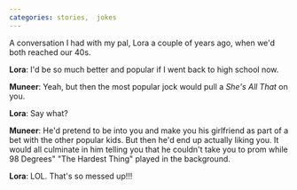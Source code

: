 ```yaml
---
categories: stories,  jokes
---
```


A conversation I had with my pal, Lora a couple of years ago, when we'd both reached our 40s.

**Lora**: I'd be so much better and popular if I went back to high school now.

**Muneer**: Yeah, but then the most popular jock would pull a *She's All That* on you.

**Lora**: Say what?

**Muneer**: He'd pretend to be into you and make you his girlfriend as part of a bet with the other popular kids. But then he'd end up actually liking you. It would all culminate in him telling you that he couldn't take you to prom while 98 Degrees" "The Hardest Thing" played in the background.

**Lora**: LOL. That's so messed up!!!